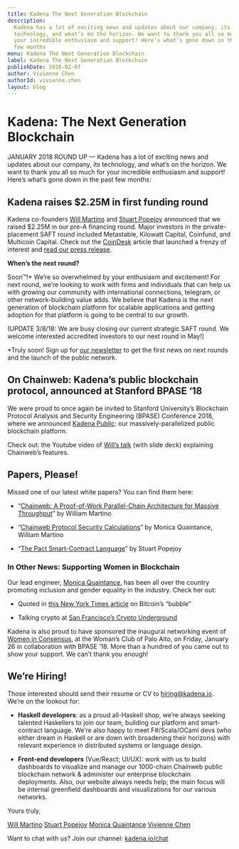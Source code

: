 ```yaml
---
title: Kadena The Next Generation Blockchain
description:
  Kadena has a lot of exciting news and updates about our company, its
  technology, and what’s on the horizon. We want to thank you all so much for
  your incredible enthusiasm and support! Here’s what’s gone down in the past
  few months
menu: Kadena The Next Generation Blockchain
label: Kadena The Next Generation Blockchain
publishDate: 2018-02-07
author: Vivienne Chen
authorId: vivienne.chen
layout: blog
---
```


# Kadena: The Next Generation Blockchain

JANUARY 2018 ROUND UP — Kadena has a lot of exciting news and updates about our
company, its technology, and what’s on the horizon. We want to thank you all so
much for your incredible enthusiasm and support! Here’s what’s gone down in the
past few months:

## Kadena raises $2.25M in first funding round

Kadena co-founders [Will Martino](http://kadena.io/#/team) and
[Stuart Popejoy](http://kadena.io/#/team) announced that we raised $2.25M in our
pre-A financing round. Major investors in the private-placement SAFT round
included Metastable, Kilowatt Capital, Coinfund, and Multicoin Capital. Check
out the
[CoinDesk](https://www.coindesk.com/jp-morgan-blockchain-spin-off-raises-2-25-million/)
article that launched a frenzy of interest and
[read our press release](http://kadena.io/docs/KadenaPR-1-31-2018.pdf).

**When’s the next round?**

Soon™!\* We’re so overwhelmed by your enthusiasm and excitement! For next
round, we’re looking to work with firms and individuals that can help us with
growing our community with international connections, telegram, or other
network-building value adds. We believe that Kadena is the next generation of
blockchain platform for scalable applications and getting adoption for that
platform is going to be central to our growth.

(UPDATE 3/8/18: We are busy closing our current strategic SAFT round. We welcome
interested accredited investors to our next round in May!)

\*Truly soon! Sign up for [our newsletter](http://kadena.io/newsletter) to get
the first news on next rounds and the launch of the public network.

## On Chainweb: Kadena’s public blockchain protocol, announced at Stanford BPASE ‘18

We were proud to once again be invited to Stanford University’s Blockchain
Protocol Analysis and Security Engineering (BPASE) Conference 2018, where we
announced [Kadena Public](http://kadena.io/#/public): our massively-parallelized
public blockchain platform.

Check out: the Youtube video of
[Will’s talk](https://www.youtube.com/watch?v=p1OFJOrgRWw) (with slide deck)
explaining Chainweb’s features.

## Papers, Please!

Missed one of our latest white papers? You can find them here:

- “[Chainweb: A Proof-of-Work Parallel-Chain Architecture for Massive Throughput](http://kadena.io/docs/chainweb-v15.pdf)”
  by William Martino

- “[Chainweb Protocol Security Calculations](http://kadena.io/docs/chainweb_calculations_v7.pdf)”
  by Monica Quaintance, William Martino

- “[The Pact Smart-Contract Language](http://kadena.io/docs/Kadena-PactWhitepaper.pdf)”
  by Stuart Popejoy

### In Other News: Supporting Women in Blockchain

Our lead engineer, [Monica Quaintance](http://kadena.io/#/team), has been all
over the country promoting inclusion and gender equality in the industry. Check
her out:

- Quoted in
  [this New York Times article](https://www.nytimes.com/2018/01/17/technology/bitcoin-virtual-currency-bubble.html)
  on Bitcoin’s “bubble”

- Talking crypto at
  [San Francisco’s Crypto Underground](https://www.facebook.com/permalink.php?story_fbid=196685927736823&id=194125367992879)

Kadena is also proud to have sponsored the inaugural networking event of
[Women in Consensus](https://www.meetup.com/Women-in-Consensus/), at the Woman’s
Club of Palo Alto, on Friday, January 26 in collaboration with BPASE ’18. More
than a hundred of you came out to show your support. We can’t thank you enough!

## We’re Hiring!

Those interested should send their resume or CV to
[hiring@kadena.io](mailto:hiring@kadena.io). We’re on the lookout for:

- **Haskell developers**: as a proud all-Haskell shop, we’re always seeking
  talented Haskellers to join our team, building our platform and smart-contract
  language. We’re also happy to meet F#/Scala/OCaml devs (who either dream in
  Haskell or are down with broadening their horizons) with relevant experience
  in distributed systems or language design.

- **Front-end developers** (Vue/React; UI/UX): work with us to build dashboards
  to visualize and manage our 1000-chain Chainweb public blockchain network &
  administer our enterprise blockchain deployments. Also, our website always
  needs help; the main focus will be internal greenfield dashboards and
  visualizations for our various networks.

Yours truly,

[Will Martino](http://twitter.com/_wjmartino_)
[Stuart Popejoy](http://twitter.com/SirLensALot)
[Monica Quaintance](http://twitter.com/QuaintM)
[Vivienne Chen](http://twitter.com/VivienneXChen)

Want to chat with us? Join our channel: [kadena.io/chat](http://kadena.io/chat)
